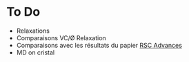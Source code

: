 # To Do

- Relaxations
- Comparaisons VC/Ø Relaxation
- Comparaisons avec les résultats du papier [RSC Advances](https://www.ncbi.nlm.nih.gov/pmc/articles/PMC9055507/pdf/RA-010-D0RA03248D.pdf)
- MD on cristal 
